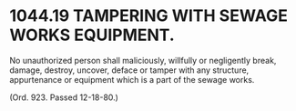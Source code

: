 1044.19 TAMPERING WITH SEWAGE WORKS EQUIPMENT.
==============================================

No unauthorized person shall maliciously, willfully or negligently
break, damage, destroy, uncover, deface or tamper with any structure,
appurtenance or equipment which is a part of the sewage works.

(Ord. 923. Passed 12-18-80.)
